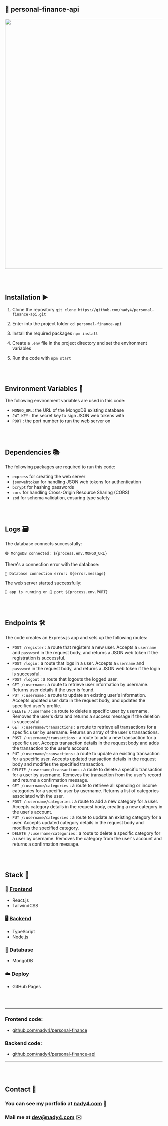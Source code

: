 ## 🧠 personal-finance-api

<div align="center">
 <img src="https://github.com/nady4/personal-finance-api/blob/main/ui.PNG" width="800px">
</div>

<br></br>

## Installation ▶️

1. Clone the repository
   `git clone https://github.com/nady4/personal-finance-api.git`

2. Enter into the project folder
   `cd personal-finance-api`

3. Install the required packages
   `npm install`

4. Create a `.env` file in the project directory and set the environment variables

5. Run the code with `npm start`

<br></br>


## Environment Variables 🔐️

The following environment variables are used in this code:

- `MONGO_URL`: the URL of the MongoDB existing database
- `JWT_KEY` : the secret key to sign JSON web tokens with
- `PORT` : the port number to run the web server on

<br></br>

## Dependencies 📚

The following packages are required to run this code:

- `express` for creating the web server
- `jsonwebtoken` for handling JSON web tokens for authentication
- `bcrypt` for hashing passwords
- `cors` for handling Cross-Origin Resource Sharing (CORS)
- `zod` for schema validation, ensuring type safety

<br></br>

## Logs 🗃️

The database connects successfully:

`🟢 MongoDB connected: ${process.env.MONGO_URL}`

There's a connection error with the database:

`🔴 Database connection error: ${error.message}`

The web server started successfully:

`💚 app is running on 🔌 port ${process.env.PORT}`

<br></br>

## Endpoints 🛠️

The code creates an Express.js app and sets up the following routes:

- `POST /register` : a route that registers a new user. Accepts a `username` and `password` in the request body, and returns a JSON web token if the registration is successful.
- `POST /login` : a route that logs in a user. Accepts a `username` and `password` in the request body, and returns a JSON web token if the login is successful.
- `POST /logout` : a route that logouts the logged user.
- `GET /:username` : a route to retrieve user information by username. Returns user details if the user is found.
- `PUT /:username` : a route to update an existing user's information. Accepts updated user data in the request body, and updates the specified user's profile.
- `DELETE /:username` : a route to delete a specific user by username. Removes the user's data and returns a success message if the deletion is successful.
- `GET /:username/transactions` : a route to retrieve all transactions for a specific user by username. Returns an array of the user's transactions.
- `POST /:username/transactions` : a route to add a new transaction for a specific user. Accepts transaction details in the request body and adds the transaction to the user's account.
- `PUT /:username/transactions` : a route to update an existing transaction for a specific user. Accepts updated transaction details in the request body and modifies the specified transaction.
- `DELETE /:username/transactions` : a route to delete a specific transaction for a user by username. Removes the transaction from the user's record and returns a confirmation message.
- `GET /:username/categories` : a route to retrieve all spending or income categories for a specific user by username. Returns a list of categories associated with the user.
- `POST /:username/categories` : a route to add a new category for a user. Accepts category details in the request body, creating a new category in the user's account.
- `PUT /:username/categories` : a route to update an existing category for a user. Accepts updated category details in the request body and modifies the specified category.
- `DELETE /:username/categories` : a route to delete a specific category for a user by username. Removes the category from the user's account and returns a confirmation message.

<br></br>

## Stack 🧰

### 🎨 [Frontend](http://github.com/nady4/personal-finance)

- React.js
- TailwindCSS

### 🖥️ [Backend](http://github.com/nady4/personal-finance-api)

- TypeScript
- Node.js

### 💾 Database

- MongoDB

### ☁️ Deploy

- GitHub Pages

<br></br>

---

### Frontend code:

- [github.com/nady4/personal-finance](http://github.com/nady4/personal-finance)

### Backend code:

- [github.com/nady4/personal-finance-api](http://github.com/nady4/personal-finance-api)

---

<br></br>

## Contact 👋

### You can see my portfolio at <a href="https://nady4.com/">nady4.com</a> 💼

### Mail me at <a href="mailto:dev@nady4.com/">dev@nady4.com</a> ✉️

<br></br>
